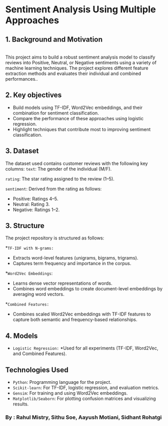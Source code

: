 # Sentiment Analysis Using Multiple Approaches


## 1. Background and Motivation
<br />
This project aims to build a robust sentiment analysis model to classify reviews into Positive, Neutral, or Negative sentiments using a variety of machine learning techniques. 
The project explores different feature extraction methods and evaluates their individual and combined performances..
<br />

## 2. Key objectives

* Build models using TF-IDF, Word2Vec embeddings, and their combination for sentiment classification.
* Compare the performance of these approaches using logistic regression.
* Highlight techniques that contribute most to improving sentiment classification.

## 3. Dataset

The dataset used contains customer reviews with the following key columns:
`text`: The gender of the individual (M/F).

`rating`: The star rating assigned to the review (1–5).

`sentiment`: Derived from the rating as follows:
* Positive: Ratings 4–5.
* Neutral: Rating 3.
* Negative: Ratings 1–2.


## 3. Structure
The project repository is structured as follows:

*`TF-IDF with N-grams:` 
 * Extracts word-level features (unigrams, bigrams, trigrams).
 * Captures term frequency and importance in the corpus.

*`Word2Vec Embeddings`:
  * Learns dense vector representations of words.
  * Combines word embeddings to create document-level embeddings by averaging word vectors.

*`Combined Features:`
  * Combines scaled Word2Vec embeddings with TF-IDF features to capture both semantic and frequency-based relationships.

## 4. Models
* `Logistic Regression:`
  *Used for all experiments (TF-IDF, Word2Vec, and Combined Features).
  
## Technologies Used
* `Python`: Programming language for the project.
* `Scikit-learn`: For TF-IDF, logistic regression, and evaluation metrics.
* `Gensim`: For training and using Word2Vec embeddings.
* `Matplotlib/Seaborn`: For plotting confusion matrices and visualizing results.





### By : Rahul Mistry, Sithu Soe, Aayush Motiani, Sidhant Rohatgi
